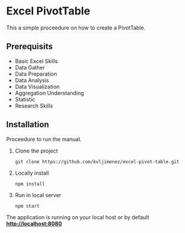 # Excel PivotTable

This a simple proceedure on how to create a PivotTable.

## Prerequisits

- Basic Excel Skills
- Data Gather
- Data Preparation
- Data Analysis
- Data Visualization
- Aggregation Understanding
- Statistic
- Research Skills

## Installation

Proceedure to run the manual.

1. Clone the project
    ```
    git clone https://github.com/kvljimenez/excel-pivot-table.git
    ```

2. Locally install
    ```
    npm install
    ```

3. Run in local server
    ```
    npm start
    ```


The application is running on your local host or by default 
[**http://localhost:8080**](http://localhost:8080)